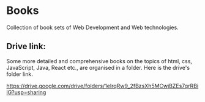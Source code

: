 # Books
Collection of book sets of Web Development and Web technologies.

## Drive link:

Some more detailed and comprehensive books on the topics of html, css, JavaScript, Java, React etc., are organised in a folder. Here is the drive's folder link.

https://drive.google.com/drive/folders/1eIrqRw9_2fBzsXh5MCwjBZEs7qrRBilG?usp=sharing
